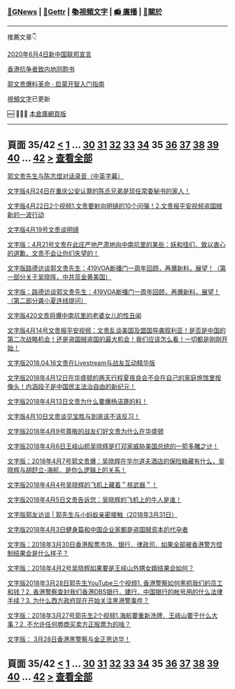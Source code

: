 ﻿###  [:newspaper:GNews](/README.md) | [:statue_of_liberty:Gettr](/content/gettr/README.md) | [:books:視頻文字](/content/README.md) | [:radio: 廣播](/content/docs/g-radio/README.md) | [:pray:關於](https://github.com/ourhimalayas/home/tree/main/about)
---

推薦文章:point_down:

[2020年6月4日新中国联邦宣言](/content/docs/declaration-of-the-New-Federal-State-of-China/README.md)

[香港抗争者致内地同胞书](/master/2019/08/a_letter_from_the_hong_kong_people.md)

[郭文贵爆料革命 · 启蒙开智入门指南](https://github.com/Pangu2020together/guo-whistleblowing-revolution)

[視頻文字](/content/README.md)已更新

:new: :tada::tada::tada: [本倉庫網頁版](https://ourhimalayas.github.io/)

---
## 頁面 35/42 [**<**](/content/transcript/README-34.md) [1](/content/transcript/README.md) ... [30](/content/transcript/README-30.md) [31](/content/transcript/README-31.md) [32](/content/transcript/README-32.md) [33](/content/transcript/README-33.md) [34](/content/transcript/README-34.md) **35** [36](/content/transcript/README-36.md) [37](/content/transcript/README-37.md) [38](/content/transcript/README-38.md) [39](/content/transcript/README-39.md) [40](/content/transcript/README-40.md) ... [42](/content/transcript/README-42.md) [**>**](/content/transcript/README-36.md) [查看全部](/content/transcript/README-all.md)

[郭文贵先生与陈志煜对话录音（中英字幕）](/content/transcript/2018/04/20180425-6089618542439587251.md)

[文字版4月24日在重庆公安认罪的陈氏兄弟是现任常委秘书的家人！](/content/transcript/2018/04/20180425-1035788071787459036.md)

[文字版4月22日2个视频1.文贵要射向明镜的10个问彈！2.文贵报平安视频盗国贼新的一波行动](/content/transcript/2018/04/20180422-7434374756497601766.md)

[文字版4月19号文贵谈明镜](/content/transcript/2018/04/20180422-6701679411518433297.md)

[文字版：4月21号文贵在此庄严地严肃地向中南坑里的某些：妖和怪们．致以衷心的道歉，文贵不会让你们失望的！](/content/transcript/2018/04/20180421-5848429127591941015.md)

[文字版路德访谈郭文贵先生：419VOA断播门一周年回顾，再爆新料，展望！（第一部分关于吴晓晖，中共蓝金黄美国）](/content/transcript/2018/04/20180421-8587540103403110873.md)

[文字版：路德访谈郭文贵先生：419VOA断播门一周年回顾，再爆新料，展望！（第二部分龚小夏连线提问）](/content/transcript/2018/04/20180421-3038856326236637866.md)

[文字版420文贵将爆中南坑里的老婆女儿的性丑闻](/content/transcript/2018/04/20180421-8336686313989639143.md)

[文字版4月14号文贵报平安视频：文贵乱谈美国及盟国导袭叙利亚！是否是中国的第二次战略机会！还是盗国贼盗国的最大机会！我们应该怎么看！一切都是刚刚开始！](/content/transcript/2018/04/20180418-263041945712607182.md)

[文字版2018.04.16文贵在Livestream与战友互动精华版](/content/transcript/2018/04/20180418-6010504136647402175.md)

[文字版2018年4月12日在华盛顿的两天行程夏夜良会不会在自己的家庭旅馆里按 像头！内涵段子是中国民主法治自由的新纪元！](/content/transcript/2018/04/20180418-67355639840191064.md)

[文字版2018年4月13日文贵为什么要爆杨洁篪的料！](/content/transcript/2018/04/20180418-500002948561788779.md)

[文字版4月10日文贵谈见宝胜与到底该不该反习！](/content/transcript/2018/04/20180418-4672743794612401842.md)

[文字版2018年4月9号尊敬的战友们好文贵为什么在华盛顿](/content/transcript/2018/04/20180418-3613340055974821573.md)

[文字版2018年4月6日王岐山抓吴晓辉是打邓家威胁美国总统的一箭多雕之计！](/content/transcript/2018/04/20180418-6417716069003334186.md)

[文字版：2018年4月7号郭文贵爆：吴晓辉在华尔道夫酒店的保险箱藏有什么，吴晓辉与胡舒立-海航．是你么逻辑上的关系！](/content/transcript/2018/04/20180418-26077859752910433.md)

[文字版2018年4月4号吴晓辉的飞机上藏着＂核武器＂！](/content/transcript/2018/04/20180418-8927936442107582299.md)

[文字版2018年4月5日文贵告诉您：吴晓辉的飞机上的牛人是谁！](/content/transcript/2018/04/20180418-7188809671168778035.md)

[文字版郭友访谈 &#124; 郭先生与小蚂蚁亲密接触（2018年3月31日）](/content/transcript/2018/04/20180418-5802151698966349959.md)

[文字版2018年4月3日健身篇和中国企业家都是盗国贼资本的代孕者](/content/transcript/2018/04/20180418-5122406140766697803.md)

[文字版：2018年3月30日香港股票市场．银行．律政司．如果全部被香港警方控制结果会是什么样子？](/content/transcript/2018/04/20180418-5862976291239032790.md)

[文字版：2018年4月2号吴晓辉如果要是王岐山外甥女婿结果会如何？](/content/transcript/2018/04/20180418-2853950060193549328.md)

[文字版2018年3月28日郭先生YouTube三个视频1. 香港警察如何黑抓我们的员工和钱？2. 香港警察查封我们香港DBS银行．建行．中国银行的帐号用的什么法律手续？3. 为什么西方政府现在开始关注黑港警事件？](/content/transcript/2018/04/20180418-7552905014733217015.md)

[文字版：2018年3月27号郭先生2个视频1.海航要重新洗牌．王岐山要干什么大事？2. 不允许任何劵商买卖方正股票为的啥？](/content/transcript/2018/04/20180418-7199501813043943627.md)

[文字版： 3月28日香港黑警察与金正恩访华！](/content/transcript/2018/04/20180418-7167850208053713596.md)


## 頁面 35/42 [**<**](/content/transcript/README-34.md) [1](/content/transcript/README.md) ... [30](/content/transcript/README-30.md) [31](/content/transcript/README-31.md) [32](/content/transcript/README-32.md) [33](/content/transcript/README-33.md) [34](/content/transcript/README-34.md) **35** [36](/content/transcript/README-36.md) [37](/content/transcript/README-37.md) [38](/content/transcript/README-38.md) [39](/content/transcript/README-39.md) [40](/content/transcript/README-40.md) ... [42](/content/transcript/README-42.md) [**>**](/content/transcript/README-36.md) [查看全部](/content/transcript/README-all.md)
